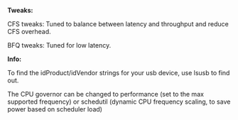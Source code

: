 **Tweaks:**

CFS tweaks: Tuned to balance between latency and throughput and reduce CFS overhead.

BFQ tweaks: Tuned for low latency.


**Info:**

To find the idProduct/idVendor strings for your usb device, use lsusb to find out.

The CPU governor can be changed to performance (set to the max supported frequency) or schedutil (dynamic CPU frequency scaling, to save power based on scheduler load)
